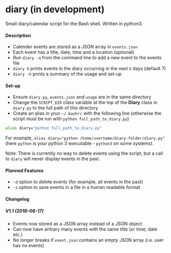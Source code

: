 # diary (in development)
Small diary/calendar script for the Bash shell. Written in python3.

#### Description
- Calender events are stored as a JSON array in `events.json`
- Each event has a title, date, time and a location (optional)
- Run `diary -a` from the command line to add a new event to the events file
- `diary X` prints events in the diary occurring in the next `X` days (default 7)
- `diary -h` prints a summary of the usage and set-up

#### Set-up
- Ensure `diary.py`, `events.json` and `usage` are in the same directory
- Change the `SCRIPT_DIR` class variable at the top of the **Diary** class in `diary.py` to the full path of this directory
- Create an alias in your `~/.bashrc` with the following line (otherwise the script must be run with `python full_path_to_diary.py`)
```sh
alias diary="python full_path_to_diary.py"
```
For example, `alias diary="python /home/username/diary-folder/diary.py"` 
(here `python` is your python 3 executable - `python3` on some systems). 

Note: There is currently no way to delete events using the script, but a call to `diary` will never display events in the past.

#### Planned Features
- `-d` option to delete events (for example, all events in the past)
- `-s` option to save events in a file in a human readable format

#### Changelog
##### V1.1 (2018-06-17)
- Events now stored as a JSON array instead of a JSON object
- Can now have aritrary many events with the same title (or time, date etc.)
- No longer breaks if `event.json` contains an empty JSON array (i.e. user has no events)
